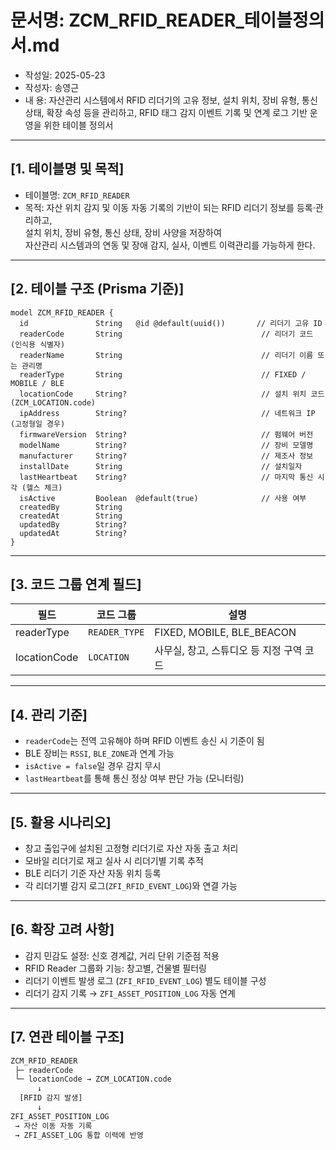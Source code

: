 # 문서명: ZCM_RFID_READER_테이블정의서.md
- 작성일: 2025-05-23
- 작성자: 송영근
- 내  용: 자산관리 시스템에서 RFID 리더기의 고유 정보, 설치 위치, 장비 유형, 통신 상태, 확장 속성 등을 관리하고, RFID 태그 감지 이벤트 기록 및 연계 로그 기반 운영을 위한 테이블 정의서

---

## [1. 테이블명 및 목적]

- 테이블명: `ZCM_RFID_READER`
- 목적: 자산 위치 감지 및 이동 자동 기록의 기반이 되는 RFID 리더기 정보를 등록·관리하고,  
  설치 위치, 장비 유형, 통신 상태, 장비 사양을 저장하여  
  자산관리 시스템과의 연동 및 장애 감지, 실사, 이벤트 이력관리를 가능하게 한다.

---

## [2. 테이블 구조 (Prisma 기준)]

```prisma
model ZCM_RFID_READER {
  id               String   @id @default(uuid())       // 리더기 고유 ID
  readerCode       String                               // 리더기 코드 (인식용 식별자)
  readerName       String                               // 리더기 이름 또는 관리명
  readerType       String                               // FIXED / MOBILE / BLE
  locationCode     String?                              // 설치 위치 코드 (ZCM_LOCATION.code)
  ipAddress        String?                              // 네트워크 IP (고정형일 경우)
  firmwareVersion  String?                              // 펌웨어 버전
  modelName        String?                              // 장비 모델명
  manufacturer     String?                              // 제조사 정보
  installDate      String                               // 설치일자
  lastHeartbeat    String?                              // 마지막 통신 시각 (헬스 체크)
  isActive         Boolean  @default(true)              // 사용 여부
  createdBy        String
  createdAt        String
  updatedBy        String?
  updatedAt        String?
}
````

---

## \[3. 코드 그룹 연계 필드]

| 필드           | 코드 그룹         | 설명                         |
| ------------ | ------------- | -------------------------- |
| readerType   | `READER_TYPE` | FIXED, MOBILE, BLE\_BEACON |
| locationCode | `LOCATION`    | 사무실, 창고, 스튜디오 등 지정 구역 코드   |

---

## \[4. 관리 기준]

* `readerCode`는 전역 고유해야 하며 RFID 이벤트 송신 시 기준이 됨
* BLE 장비는 `RSSI`, `BLE_ZONE`과 연계 가능
* `isActive = false`일 경우 감지 무시
* `lastHeartbeat`를 통해 통신 정상 여부 판단 가능 (모니터링)

---

## \[5. 활용 시나리오]

* 창고 출입구에 설치된 고정형 리더기로 자산 자동 출고 처리
* 모바일 리더기로 재고 실사 시 리더기별 기록 추적
* BLE 리더기 기준 자산 자동 위치 등록
* 각 리더기별 감지 로그(`ZFI_RFID_EVENT_LOG`)와 연결 가능

---

## \[6. 확장 고려 사항]

* 감지 민감도 설정: 신호 경계값, 거리 단위 기준점 적용
* RFID Reader 그룹화 기능: 창고별, 건물별 필터링
* 리더기 이벤트 발생 로그 (`ZFI_RFID_EVENT_LOG`) 별도 테이블 구성
* 리더기 감지 기록 → `ZFI_ASSET_POSITION_LOG` 자동 연계

---

## \[7. 연관 테이블 구조]

```txt
ZCM_RFID_READER
 ├─ readerCode
 └─ locationCode → ZCM_LOCATION.code
      ↓
  [RFID 감지 발생]
      ↓
ZFI_ASSET_POSITION_LOG
 → 자산 이동 자동 기록
 → ZFI_ASSET_LOG 통합 이력에 반영
```

